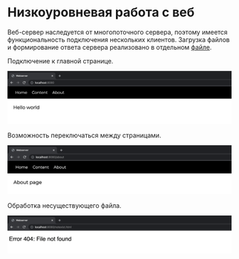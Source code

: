 # Низкоуровневая работа с веб

Веб-сервер наследуется от многопоточного сервера, поэтому имеется функциональность подключения нескольких клиентов. Загрузка файлов и формирование ответа сервера реализовано в отдельном [файле](./responseLoader.py).


Подключение к главной странице.

![](./Examples/index.png)



Возможность переключаться между страницами. 

![](./Examples/about.png)



Обработка несуществующего файла. 

![](./Examples/notexist.png)